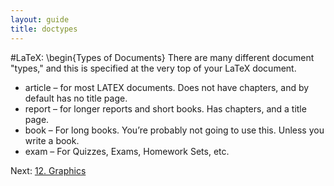 ```yaml
---
layout: guide
title: doctypes
---
```

#LaTeX: \begin{Types of Documents}
There are many different document "types," and this is specified at the very top of your LaTeX document.

- article – for most LATEX documents. Does not have chapters, and by default has no title page.
- report – for longer reports and short books. Has chapters, and a title page.
- book – For long books. You’re probably not going to use this. Unless you write a book.
- exam – For Quizzes, Exams, Homework Sets, etc.

<script src="https://gist.github.com/1867755.js?file=latex9.tex"></script>

Next: [12. Graphics](/latexPresentation/graphics.html)